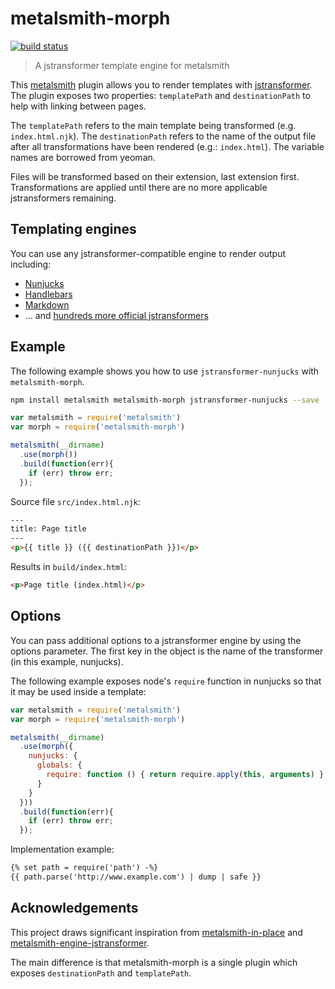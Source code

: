 # metalsmith-morph

[![build status][img:build-status]][url:build-status]

> A jstransformer template engine for metalsmith

This [metalsmith][url:metalsmith] plugin allows you to render templates with
[jstransformer][url:jstransformer]. The plugin exposes two properties:
`templatePath` and `destinationPath` to help with linking between pages.

The `templatePath` refers to the main template being transformed (e.g.
`index.html.njk`). The `destinationPath` refers to the name of the output file
after all transformations have been rendered (e.g.: `index.html`). The variable
names are borrowed from yeoman.

Files will be transformed based on their extension, last extension first.
Transformations are applied until there are no more applicable jstransformers
remaining.

## Templating engines

You can use any jstransformer-compatible engine to render output including:

* [Nunjucks][url:jstransformer-nunjucks]
* [Handlebars][url:jstransformer-handlebars]
* [Markdown][url:jstransformer-markdown]
* ... and [hundreds more official jstransformers][url:jstransformers]

## Example

The following example shows you how to use `jstransformer-nunjucks` with
`metalsmith-morph`.

```bash
npm install metalsmith metalsmith-morph jstransformer-nunjucks --save
```

```javascript
var metalsmith = require('metalsmith')
var morph = require('metalsmith-morph')

metalsmith(__dirname)
  .use(morph())
  .build(function(err){
    if (err) throw err;
  });
```

Source file `src/index.html.njk`:

```html
---
title: Page title
---
<p>{{ title }} ({{ destinationPath }})</p>
```

Results in `build/index.html`:

```html
<p>Page title (index.html)</p>
```

## Options

You can pass additional options to a jstransformer engine by using the options
parameter. The first key in the object is the name of the transformer (in this
example, nunjucks).

The following example exposes node's `require` function in nunjucks so that it
may be used inside a template:

```javascript
var metalsmith = require('metalsmith')
var morph = require('metalsmith-morph')

metalsmith(__dirname)
  .use(morph({
    nunjucks: {
      globals: {
        require: function () { return require.apply(this, arguments) }
      }
    }
  }))
  .build(function(err){
    if (err) throw err;
  });
```

Implementation example:

```html
{% set path = require('path') -%}
{{ path.parse('http://www.example.com') | dump | safe }}
```

## Acknowledgements

This project draws significant inspiration from
[metalsmith-in-place][url:metalsmith-in-place] and
[metalsmith-engine-jstransformer][url:metalsmith-engine-jstransformer].

The main difference is that metalsmith-morph is a single plugin which exposes
`destinationPath` and `templatePath`.



[url:metalsmith]: http://www.metalsmith.io/
[url:metalsmith-engine-jstransformer]: https://github.com/superwolff/metalsmith-engine-jstransformer
[url:metalsmith-in-place]: https://github.com/superwolff/metalsmith-in-place
[url:jstransformers]: https://github.com/jstransformers
[url:jstransformer]: https://github.com/jstransformers/jstransformer
[url:jstransformer-nunjucks]: https://github.com/jstransformers/jstransformer-nunjucks
[url:jstransformer-handlebars]: https://github.com/jstransformers/jstransformer-handlebars
[url:jstransformer-markdown]: https://github.com/jstransformers/jstransformer-markdown

[img:build-status]: https://travis-ci.org/bashaus/metalsmith-morph.svg
[url:build-status]: https://travis-ci.org/bashaus/metalsmith-morph
